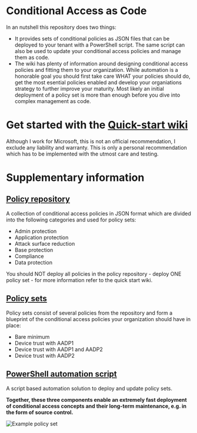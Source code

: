 # Conditional Access as Code

In an nutshell this repository does two things:
* It provides sets of conditional policies as JSON files that can be deployed to your tenant with a PowerShell script. The same script can also be used to update your conditional access policies and manage them as code.
* The wiki has plenty of information around designing conditional access policies and fitting them to your organization. While automation is a honorable goal you should first take care WHAT your policies should do, get the most esential policies enabled and develop your organiations strategy to further improve your maturity. Most likely an initial deployment of a policy set is more than enough before you dive into complex management as code.

# Get started with the [Quick-start wiki](https://github.com/AlexFilipin/ConditionalAccess/wiki#quick-start)

Although I work for Microsoft, this is not an official recommendation, I exclude any liability and warranty. This is only a personal recommendation which has to be implemented with the utmost care and testing.

# Supplementary information

## [Policy repository](https://github.com/AlexFilipin/ConditionalAccess/tree/master/PolicyRepository)
A collection of conditional access policies in JSON format which are divided into the following categories and used for policy sets:
* Admin protection
* Application protection
* Attack surface reduction
* Base protection
* Compliance
* Data protection

You should NOT deploy all policies in the policy repository - deploy ONE policy set - for more information refer to the quick start wiki.

## [Policy sets](https://github.com/AlexFilipin/ConditionalAccess/tree/master/PolicySets)
Policy sets consist of several policies from the repository and form a blueprint of the conditional access policies your organization should have in place:
* Bare minimum
* Device trust with AADP1
* Device trust with AADP1 and AADP2
* Device trust with AADP2

## [PowerShell automation script](https://github.com/AlexFilipin/ConditionalAccess/blob/master/Deploy-Policies.ps1)
A script based automation solution to deploy and update policy sets.

**Together, these three components enable an extremely fast deployment of conditional access concepts and their long-term maintenance, e.g. in the form of source control.**

![Example policy set](https://i.imgur.com/9EfsHNk.png)
